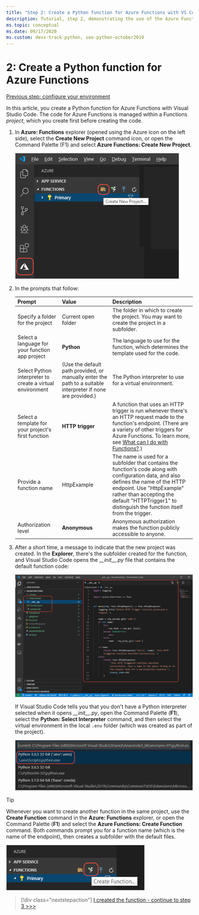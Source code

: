 ```yaml
---
title: "Step 2: Create a Python function for Azure Functions with VS Code"
description: Tutorial, step 2, demonstrating the use of the Azure Functions extension for VS Code.
ms.topic: conceptual
ms.date: 09/17/2020
ms.custom: devx-track-python, seo-python-october2019
---
```


# 2: Create a Python function for Azure Functions

[Previous step: configure your environment](tutorial-vs-code-serverless-python-01.md)

In this article, you create a Python function for Azure Functions with Visual Studio Code. The code for Azure Functions is managed within a Functions _project_, which you create first before creating the code.

1. In **Azure: Functions** explorer (opened using the Azure icon on the left side), select the **Create New Project** command icon, or open the Command Palette (F1) and select **Azure Functions: Create New Project**.

    ![Create a new project in the Azure Functions explorer](media/tutorial-vs-code-serverless-python/create-a-new-project-in-azure-functions-explorer.png)

1. In the prompts that follow:

    | Prompt | Value | Description |
    | --- | --- | --- |
    | Specify a folder for the project | Current open folder | The folder in which to create the project. You may want to create the project in a subfolder. |
    | Select a language for your function app project | **Python** | The language to use for the function, which determines the template used for the code. |
    | Select Python interpreter to create a virtual environment | (Use the default path provided, or manually enter the path to a suitable interpreter if none are provided.) | The Python interpreter to use for a virtual environment. |
    | Select a template for your project's first function | **HTTP trigger** | A function that uses an HTTP trigger is run whenever there's an HTTP request made to the function's endpoint. (There are a variety of other triggers for Azure Functions. To learn more, see [What can I do with Functions?](/azure/azure-functions/functions-overview#what-can-i-do-with-functions).) |
    | Provide a function name | HttpExample | The name is used for a subfolder that contains the function's code along with configuration data, and also defines the name of the HTTP endpoint. Use "HttpExample" rather than accepting the default "HTTPTrigger1" to distinguish the function itself from the trigger. |
    | Authorization level | **Anonymous** | Anonymous authorization makes the function publicly accessible to anyone. |

1. After a short time, a message to indicate that the new project was created. In the **Explorer**, there's the subfolder created for the function, and Visual Studio Code opens the *\_\_init\_\_.py* file that contains the default function code:

    ![Result of creating a new Python project in Azure Functions](media/tutorial-vs-code-serverless-python/display-results-of-new-python-project-in-azure-functions.png)

    If Visual Studio Code tells you that you don't have a Python interpreter selected when it opens *\_\_init\_\_.py*, open the Command Palette (**F1**), select the **Python: Select Interpreter** command, and then select the virtual environment in the local `.env` folder (which was created as part of the project).

    ![Select the virtual environment created with the Python project](media/tutorial-vs-code-serverless-python/select-virtual-environment-created-with-the-python-project.png)

> [!TIP]
> Whenever you want to create another function in the same project, use the **Create Function** command in the **Azure: Functions** explorer, or open the Command Palette (**F1**) and select the **Azure Functions: Create Function** command. Both commands prompt you for a function name (which is the name of the endpoint), then creates a subfolder with the default files.
>
> ![Create functions by using New Function in the Azure Functions explorer](media/tutorial-vs-code-serverless-python/create-new-functions-in-azure-functions-explorer.png)

> [!div class="nextstepaction"]
> [I created the function - continue to step 3 >>>](tutorial-vs-code-serverless-python-03.md)
